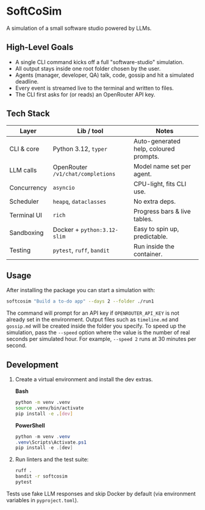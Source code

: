 # SoftCoSim

A simulation of a small software studio powered by LLMs.

## High-Level Goals

- A single CLI command kicks off a full "software-studio" simulation.
- All output stays inside one root folder chosen by the user.
- Agents (manager, developer, QA) talk, code, gossip and hit a simulated deadline.
- Every event is streamed live to the terminal and written to files.
- The CLI first asks for (or reads) an OpenRouter API key.

## Tech Stack

| Layer       | Lib / tool                        | Notes                                  |
| ----------- | --------------------------------- | -------------------------------------- |
| CLI & core  | Python 3.12, `typer`              | Auto-generated help, coloured prompts. |
| LLM calls   | OpenRouter `/v1/chat/completions` | Model name set per agent.              |
| Concurrency | `asyncio`                         | CPU-light, fits CLI use.               |
| Scheduler   | `heapq`, `dataclasses`            | No extra deps.                         |
| Terminal UI | `rich`                            | Progress bars & live tables.           |
| Sandboxing  | Docker + `python:3.12-slim`       | Easy to spin up, predictable.          |
| Testing     | `pytest`, `ruff`, `bandit`        | Run inside the container.              |

## Usage

After installing the package you can start a simulation with:

```bash
softcosim "Build a to‑do app" --days 2 --folder ./run1
```

The command will prompt for an API key if `OPENROUTER_API_KEY` is not already set
in the environment. Output files such as `timeline.md` and `gossip.md` will be
created inside the folder you specify. To speed up the simulation, pass the
`--speed` option where the value is the number of real seconds per simulated
hour. For example, `--speed 2` runs at 30&nbsp;minutes per second.

## Development

1. Create a virtual environment and install the dev extras.

   **Bash**
   ```bash
   python -m venv .venv
   source .venv/bin/activate
   pip install -e .[dev]
   ```

   **PowerShell**
   ```powershell
   python -m venv .venv
   .venv\Scripts\Activate.ps1
   pip install -e .[dev]
   ```

2. Run linters and the test suite:

   ```bash
   ruff .
   bandit -r softcosim
   pytest
   ```

Tests use fake LLM responses and skip Docker by default (via environment
variables in `pyproject.toml`).
